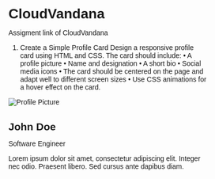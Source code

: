 # CloudVandana
Assigment link of CloudVandana

1. Create a Simple Profile Card 
Design a responsive profile card using HTML and CSS. The card should include: 
• A profile picture 
• Name and designation 
• A short bio 
• Social media icons 
• The card should be centered on the page and adapt well to different screen sizes 
• Use CSS animations for a hover effect on the card.

<!DOCTYPE html>
<html lang="en">
<head>
  <meta charset="UTF-8">
  <meta name="viewport" content="width=device-width, initial-scale=1.0">
  <title>Profile Card</title>
  <link href="https://cdnjs.cloudflare.com/ajax/libs/font-awesome/6.0.0-beta3/css/all.min.css" rel="stylesheet">
  <style>
    /* Global Reset */
    * {
      margin: 0;
      padding: 0;
      box-sizing: border-box;
      font-family: Arial, sans-serif;
    }

    /* Body Styling */
    
  body {
      display: flex;
      justify-content: center;
      align-items: center;
      height: 100vh;
      background-color: #f4f4f4;
      margin: 0;
    }

    /* Profile Card Styling */
  .profile-card {
      background-color: #fff;
      width: 300px;
      border-radius: 10px;
      box-shadow: 0 4px 12px rgba(0, 0, 0, 0.1);
      overflow: hidden;
      transition: transform 0.3s ease;
    }

  .profile-card:hover {
      transform: translateY(-10px);
    }

    /* Profile Picture */
  .profile-card .profile-pic {
      width: 100%;
      height: 200px;
      object-fit: cover;
    }

    /* Content Styling */
  .profile-card .content {
      padding: 20px;
      text-align: center;
    }

  .profile-card .content h2 {
      font-size: 22px;
      margin: 10px 0;
    }

  .profile-card .content p {
      font-size: 14px;
      color: #555;
      margin-bottom: 20px;
    }

  .profile-card .content .designation {
      font-weight: bold;
      color: #333;
    }

    /* Social Media Icons */
  .social-icons {
      display: flex;
      justify-content: center;
      gap: 15px;
    }

  .social-icons a {
      font-size: 18px;
      color: #555;
      transition: color 0.3s;
    }

  .social-icons a:hover {
      color: #007bff;
    }

    /* Responsive Design */
  @media (max-width: 480px) {
      .profile-card {
        width: 250px;
      }

  .profile-card .content h2 {
        font-size: 18px;
      }

  .profile-card .content p {
        font-size: 12px;
      }
    }
  </style>
</head>
<body>

  <div class="profile-card">
    <img src="https://via.placeholder.com/300x200" alt="Profile Picture" class="profile-pic">
    <div class="content">
      <h2>John Doe</h2>
      <p class="designation">Software Engineer</p>
      <p>Lorem ipsum dolor sit amet, consectetur adipiscing elit. Integer nec odio. Praesent libero. Sed cursus ante dapibus diam.</p>
      <div class="social-icons">
        <a href="#" class="fab fa-facebook-f"></a>
        <a href="#" class="fab fa-twitter"></a>
        <a href="#" class="fab fa-linkedin-in"></a>
        <a href="#" class="fab fa-github"></a>
      </div>
    </div>
  </div>

</body>
</html>
